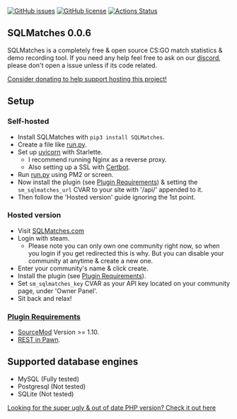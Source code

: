 [![GitHub issues](https://img.shields.io/github/issues/WardPearce/SQLMatches)](https://github.com/WardPearce/SQLMatches/issues)
[![GitHub license](https://img.shields.io/github/license/WardPearce/SQLMatches)](https://github.com/WardPearce/SQLMatches/blob/master/LICENSE)
[![Actions Status](https://github.com/WardPearce/SQLMatches/workflows/Python%20application/badge.svg)](https://github.com/WardPearce/SQLMatches/actions)

## SQLMatches 0.0.6
SQLMatches is a completely free & open source CS:GO match statistics & demo recording tool. If you need any help feel free to ask on our [discord](https://discord.gg/guYFTjt), please don't open a issue unless if its code related.

[Consider donating to help support hosting this project!](https://www.patreon.com/wardweeb)

## Setup
### Self-hosted
- Install SQLMatches with ``pip3 install SQLMatches``.
- Create a file like [run.py](/website/run.py).
- Set up [uvicorn](https://www.uvicorn.org/deployment/) with Starlette.
    - I recommend running Nginx as a reverse proxy.
    - Also setting up a SSL with [Certbot](https://certbot.eff.org/).
- Run [run.py](/website/run.py) using PM2 or screen.
- Now install the plugin (see [Plugin Requirements](#plugin-requirements)) & setting the ``sm_sqlmatches_url`` CVAR to your site with '/api/' appended to it.
- Then follow the 'Hosted version' guide ignoring the 1st point.

### Hosted version
- Visit [SQLMatches.com](https://sqlmatches.com)
- Login with steam.
    - Please note you can only own one community right now, so when you login if you get redirected this is why. But you can disable your community at anytime & create a new one.
- Enter your community's name & click create.
- Install the plugin (see [Plugin Requirements](#plugin-requirements)).
- Set ``sm_sqlmatches_key`` CVAR as your API key located on your community page, under 'Owner Panel'.
- Sit back and relax!

### [Plugin Requirements](#plugin-requirements)
- [SourceMod](https://www.sourcemod.net/downloads.php?branch=stable) Version >= 1.10.
- [REST in Pawn](https://forums.alliedmods.net/showthread.php?t=298024).

## Supported database engines
- MySQL (Fully tested)
- Postgresql (Not tested)
- SQLite (Not tested)

[Looking for the super ugly & out of date PHP version? Check it out here](https://github.com/WardPearce/SQLMatches/tree/Legacy-PHP)

